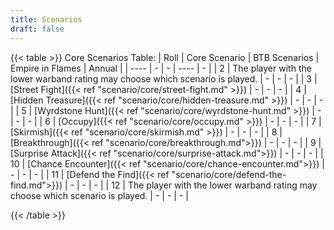 ```yaml
---
title: Scenarios
draft: false
---
```

{{< table >}}
Core Scenarios Table:
| Roll | Core Scenario | BTB Scenarios | Empire in Flames | Annual |
| ---- | - | - | ---- | - |
|  2   | The player with the lower warband rating may choose which scenario is played. | - | -  | - |
|  3   | [Street Fight]({{< ref "scenario/core/street-fight.md" >}}) | - | -  | - |
|  4   | [Hidden Treasure]({{< ref "scenario/core/hidden-treasure.md" >}}) | - | -  | - |
|  5   | [Wyrdstone Hunt]({{< ref "scenario/core/wyrdstone-hunt.md" >}}) | - | -  | - |
|  6   | [Occupy]({{< ref "scenario/core/occupy.md" >}}) | - | -  | - |
|  7   | [Skirmish]({{< ref "scenario/core/skirmish.md" >}}) | - | -  | - |
|  8   | [Breakthrough]({{< ref "scenario/core/breakthrough.md">}}) | - | - | - |
|  9   | [Surprise Attack]({{< ref "scenario/core/surprise-attack.md">}}) | - | - | - |
|  10   | [Chance Encounter]({{< ref "scenario/core/chance-encounter.md">}}) | - | - | - |
|  11   | [Defend the Find]({{< ref "scenario/core/defend-the-find.md">}}) | - | - | - |
|  12   | The player with the lower warband rating may choose which scenario is played. | - | - | - |

{{< /table >}}